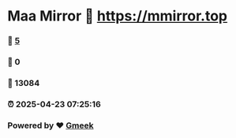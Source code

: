 # Maa Mirror :link: https://mmirror.top 
### :page_facing_up: [5](https://mmirror.top/tag.html) 
### :speech_balloon: 0 
### :hibiscus: 13084 
### :alarm_clock: 2025-04-23 07:25:16 
### Powered by :heart: [Gmeek](https://github.com/Meekdai/Gmeek)
